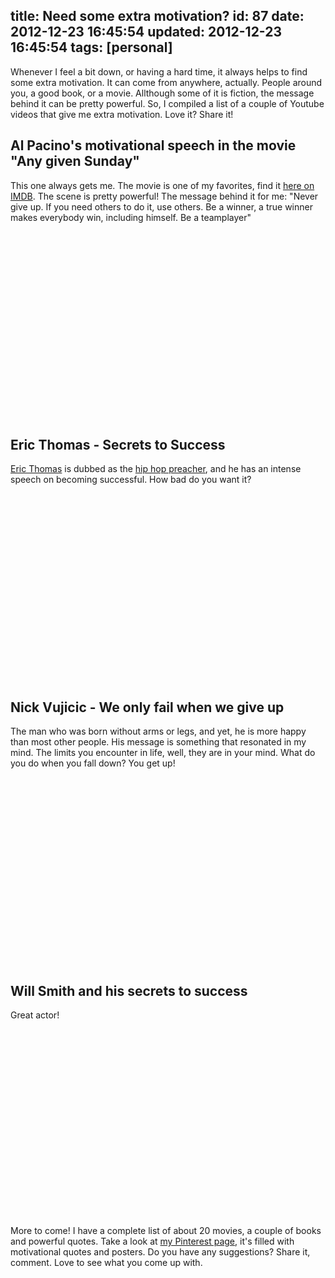 title: Need some extra motivation?
id: 87
date: 2012-12-23 16:45:54
updated: 2012-12-23 16:45:54
tags: [personal]
---
Whenever I feel a bit down, or having a hard time, it always helps to find some extra motivation. It can come from anywhere, actually. People around you, a good book, or a movie. Allthough some of it is fiction, the message behind it can be pretty powerful. So, I compiled a list of a couple of Youtube videos that give me extra motivation. Love it? Share it!

<!--more-->

## Al Pacino's motivational speech in the movie "Any given Sunday"

This one always gets me. The movie is one of my favorites, find it [here on IMDB](http://www.imdb.com/title/tt0146838/ "Any Given Sunday on IMDB"). The scene is pretty powerful! The message behind it for me: "Never give up. If you need others to do it, use others. Be a winner, a true winner makes everybody win, including himself. Be a teamplayer"

<center><object width="490" height="300" classid="clsid:d27cdb6e-ae6d-11cf-96b8-444553540000" codebase="http://download.macromedia.com/pub/shockwave/cabs/flash/swflash.cab#version=6,0,40,0"><param name="wmode" value="transparent" /><param name="src" value="http://www.youtube.com/v/R9CD7uj2TL0&amp;rel=0&amp;hd=1&amp;showinfo=0&amp;autohide=1" /><embed width="490" height="300" type="application/x-shockwave-flash" src="http://www.youtube.com/v/R9CD7uj2TL0&amp;rel=0&amp;hd=1&amp;showinfo=0&amp;autohide=1" wmode="transparent" /></object></center>

## Eric Thomas - Secrets to Success

[Eric Thomas](http://twitter.com/Ericthomasbtc "Eric Thomas on Twitter") is dubbed as the [hip hop preacher](http://www.etinspires.com/ "Etinspires.com"), and he has an intense speech on becoming successful. How bad do you want it?

<center><object width="490" height="300" classid="clsid:d27cdb6e-ae6d-11cf-96b8-444553540000" codebase="http://download.macromedia.com/pub/shockwave/cabs/flash/swflash.cab#version=6,0,40,0"><param name="wmode" value="transparent" /><param name="src" value="http://www.youtube.com/v/ctl8OvyXl-A&amp;rel=0&amp;hd=1&amp;showinfo=0&amp;autohide=1" /><embed width="490" height="300" type="application/x-shockwave-flash" src="http://www.youtube.com/v/ctl8OvyXl-A&amp;rel=0&amp;hd=1&amp;showinfo=0&amp;autohide=1" wmode="transparent" /></object></center>

## Nick Vujicic - We only fail when we give up

The man who was born without arms or legs, and yet, he is more happy than most other people. His message is something that resonated in my mind. The limits you encounter in life, well, they are in your mind. What do you do when you fall down? You get up!

<center><object width="490" height="300" classid="clsid:d27cdb6e-ae6d-11cf-96b8-444553540000" codebase="http://download.macromedia.com/pub/shockwave/cabs/flash/swflash.cab#version=6,0,40,0"><param name="wmode" value="transparent" /><param name="src" value="http://www.youtube.com/v/0Zf1p4S3i5w&amp;rel=0&amp;hd=1&amp;showinfo=0" /><embed width="490" height="300" type="application/x-shockwave-flash" src="http://www.youtube.com/v/0Zf1p4S3i5w&amp;rel=0&amp;hd=1&amp;showinfo=0" wmode="transparent" /></object></center>

## Will Smith and his secrets to success

Great actor!

<center><object width="490" height="300" classid="clsid:d27cdb6e-ae6d-11cf-96b8-444553540000" codebase="http://download.macromedia.com/pub/shockwave/cabs/flash/swflash.cab#version=6,0,40,0"><param name="wmode" value="transparent" /><param name="src" value="http://www.youtube.com/v/q5nVqeVhgQE&amp;hd=1&amp;showinfo=0" /><embed width="490" height="300" type="application/x-shockwave-flash" src="http://www.youtube.com/v/q5nVqeVhgQE&amp;hd=1&amp;showinfo=0" wmode="transparent" /></object></center>

More to come! I have a complete list of about 20 movies, a couple of books and powerful quotes. Take a look at [my Pinterest page](http://pinterest.com/jelte/motivational-quotes/ "Motivational &amp; Quotes on Pinterest"), it's filled with motivational quotes and posters. Do you have any suggestions? Share it, comment. Love to see what you come up with.
